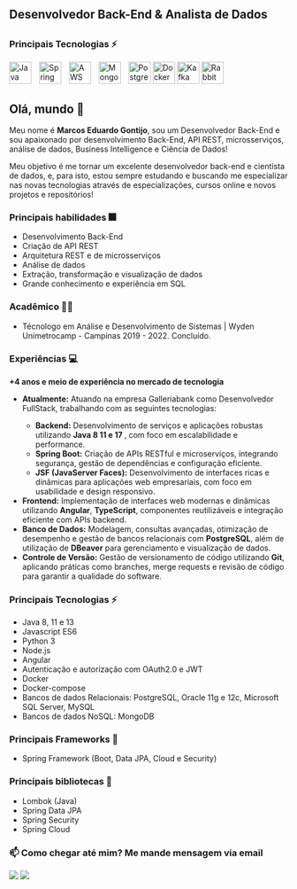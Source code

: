 <h2>Desenvolvedor Back-End & Analista de Dados<h2>

<!-- Imagens de Tecnologias -->
<h3>Principais Tecnologias ⚡</h3>
<div>
  <img src="https://img.icons8.com/color/48/000000/java-coffee-cup-logo.png" alt="Java" title="Java" style="width: 40px; height: 40px; margin-right: 10px;">
  <img src="https://img.icons8.com/color/48/000000/spring-logo.png" alt="Spring Boot" title="Spring Boot" style="width: 40px; height: 40px; margin-right: 10px;">
  <img src="https://img.icons8.com/color/48/000000/amazon-web-services.png" alt="AWS" title="AWS" style="width: 40px; height: 40px; margin-right: 10px;">
  <img src="https://img.icons8.com/color/48/000000/mongodb.png" alt="MongoDB" title="MongoDB" style="width: 40px; height: 40px; margin-right: 10px;">
  <img src="https://img.icons8.com/ios/50/000000/postgresql.png" alt="PostgreSQL" title="PostgreSQL" style="width: 40px; height: 40px;">
  <img src="https://img.icons8.com/color/48/000000/docker.png" alt="Docker" title="Docker" style="width: 40px; height: 40px;">
  <img src="https://img.icons8.com/color/48/000000/apache-kafka.png" alt="Kafka" title="Kafka" style="width: 40px; height: 40px;">
  <img src="https://img.icons8.com/color/48/000000/rabbitmq.png" alt="RabbitMQ" title="RabbitMQ" style="width: 40px; height: 40px;">
</div>

<h2>Olá, mundo 👋</h2>
<p>Meu nome é <strong>Marcos Eduardo Gontijo</strong>, sou um Desenvolvedor Back-End e sou apaixonado por desenvolvimento Back-End, API REST, microsserviços, análise de dados, Business Intelligence e Ciência de Dados!</p>

<p>Meu objetivo é me tornar um excelente desenvolvedor back-end e cientista de dados, e, para isto, estou sempre estudando e buscando me especializar nas novas tecnologias através de especializações, cursos online e novos projetos e repositórios!</p>

<h3>Principais habilidades 🎆</h3>
<ul>
  <li>Desenvolvimento Back-End</li>
  <li>Criação de API REST</li>
  <li>Arquitetura REST e de microsserviços</li>
  <li>Análise de dados</li>
  <li>Extração, transformação e visualização de dados</li>
  <li>Grande conhecimento e experiência em SQL</li>
</ul>

<h3>Acadêmico 👨‍💻</h3>
<ul>
  <li>Técnologo em Análise e Desenvolvimento de Sistemas | Wyden Unimetrocamp - Campinas 2019 - 2022. Concluído.</li>
</ul>

<h3>Experiências 💻</h3>
<p><strong>+4 anos e meio de experiência no mercado de tecnologia</strong></p>

<ul>
  <li><strong>Atualmente:</strong> Atuando na empresa Galleriabank como Desenvolvedor FullStack, trabalhando com as seguintes tecnologias:</li>
  <ul>
    <li><strong>Backend:</strong> Desenvolvimento de serviços e aplicações robustas utilizando <strong>Java 8 11 e 17 </strong>, com foco em escalabilidade e performance.</li>
    <li><strong>Spring Boot:</strong> Criação de APIs RESTful e microserviços, integrando segurança, gestão de dependências e configuração eficiente.</li>
    <li><strong>JSF (JavaServer Faces):</strong> Desenvolvimento de interfaces ricas e dinâmicas para aplicações web empresariais, com foco em usabilidade e design responsivo.</li>
  </ul>
  <li><strong>Frontend:</strong> Implementação de interfaces web modernas e dinâmicas utilizando <strong>Angular</strong>, <strong>TypeScript</strong>, componentes reutilizáveis e integração eficiente com APIs backend.</li>
  <li><strong>Banco de Dados:</strong> Modelagem, consultas avançadas, otimização de desempenho e gestão de bancos relacionais com <strong>PostgreSQL</strong>, além de utilização de <strong>DBeaver</strong> para gerenciamento e visualização de dados.</li>
  <li><strong>Controle de Versão:</strong> Gestão de versionamento de código utilizando <strong>Git</strong>, aplicando práticas como branches, merge requests e revisão de código para garantir a qualidade do software.</li>
</ul>

<h3>Principais Tecnologias ⚡</h3>
<ul>
  <li>Java 8, 11 e 13</li>
  <li>Javascript ES6</li>
  <li>Python 3</li>
  <li>Node.js</li>
  <li>Angular</li>
  <li>Autenticação e autorização com OAuth2.0 e JWT</li>
  <li>Docker</li>
  <li>Docker-compose</li>
  <li>Bancos de dados Relacionais: PostgreSQL, Oracle 11g e 12c, Microsoft SQL Server, MySQL</li>
  <li>Bancos de dados NoSQL: MongoDB</li>
</ul>

<h3>Principais Frameworks 🔨</h3>
<ul>
  <li>Spring Framework (Boot, Data JPA, Cloud e Security)</li>
</ul>

<h3>Principais bibliotecas 📕</h3>
<ul>
  <li>Lombok (Java)</li> 
  <li>Spring Data JPA</li>
  <li>Spring Security</li>
  <li>Spring Cloud</li>
</ul>

<h3>📫 Como chegar até mim? Me mande mensagem via email</h3>

  
  <div> 
  <a href = "mailto:marcoseduardogontijo@gmail.com"><img src="https://img.shields.io/badge/-Gmail-%23333?style=for-the-badge&logo=gmail&logoColor=white" target="_blank"></a>
  <a href="[https://www.linkedin.com/in/marcos-eduardo-46a451148/](https://www.linkedin.com/in/marcos-gontijo-46a451148/)" target="_blank"><img src="https://img.shields.io/badge/-LinkedIn-%230077B5?style=for-the-badge&logo=linkedin&logoColor=white" target="_blank"></a> 
    
</div>



